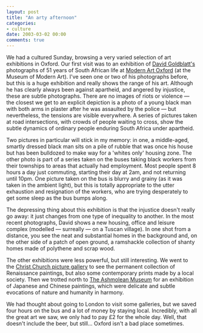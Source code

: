 ```yaml
---
layout: post
title: "An arty afternoon"
categories:
- culture
date: 2003-03-02 00:00
comments: true
---
```


<p>We had a cultured Sunday, browsing a very varied selection of art exhibitions in Oxford. Our first visit was to an exhibition of <a href="http://www.southphoto.com/david.htm">David Goldblatt's</a> photographs of 51 years of South African life at <a href="http://www.modernartoxford.org.uk/">Modern Art Oxford</a> (at the Museum of Modern Art). I've seen one or two of his photographs before, but this is a huge exhibition and really shows the range of his art. Although he has clearly always been against apartheid, and angered by injustice, these are subtle photographs. There are no images of riots or violence &mdash; the closest we get to an explicit depiction is a photo of a young black man with both arms in plaster after he was assaulted by the police &mdash; but nevertheless, the tensions are visible everywhere. A series of pictures taken at road intersections, with crowds of people waiting to cross, show the subtle dynamics of ordinary people enduring South Africa under apartheid.</p>

<p>Two pictures in particular will stick in my memory: in one, a middle-aged, smartly dressed black man sits on a pile of rubble that was once his house but has been bulldozed to make way for a 'whites only' housing zone. The other photo is part of a series taken on the buses taking black workers from their townships to areas that actually had employment. Most people spent 8 hours a day just commuting, starting their day at 2am, and not returning until 10pm. One picture taken on the bus is blurry and grainy (as it was taken in the ambient light), but this is totally appropriate to the utter exhaustion and resignation of the workers, who are trying desperately to get some sleep as the bus bumps along.</p>

<p>The depressing thing about this exhibition is that the injustice doesn't really go away: it just changes from one type of inequality to another. In the most recent photographs, David shows a new housing, office and leisure complex (modelled &mdash; surreally &mdash; on a Tuscan village). In one shot from a distance, you see the neat and substantial homes in the background and, on the other side of a patch of open ground, a ramshackle collection of shanty homes made of polythene and scrap wood.</p>

<p>The other exhibitions were less powerful, but still interesting. We went to the <a href="http://www.chch.ox.ac.uk/gallery/index.html">Christ Church picture gallery</a> to see the permanent collection of Renaissance paintings, but also some contemporary prints made by a local society. Then we trotted north to <a href="http://www.ashmol.ox.ac.uk/">The Ashmolean Museum</a> for an exhibition of Japanese and Chinese paintings, which were delicate and subtle evocations of nature and humanity in harmony.</p>

<p>We had thought about going to London to visit some galleries, but we saved four hours on the bus and a lot of money by staying local. Incredibly, with all the great art we saw, we  only had to pay &pound;2 for the whole day. Well, that doesn't include the beer, but still... Oxford isn't a bad place sometimes.</p>
